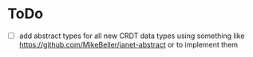 # ToDo
- [ ] add abstract types for all new CRDT data types using something like https://github.com/MikeBeller/janet-abstract or to implement them
